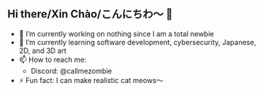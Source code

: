 ## Hi there/Xin Chào/こんにちわ～ 👋

- 🔭 I’m currently working on nothing since I am a total newbie
- 🌱 I’m currently learning software development, cybersecurity, Japanese, 2D, and 3D art
- 📫 How to reach me: 
  + Discord: @callmezombie
- ⚡ Fun fact: I can make realistic cat meows～
